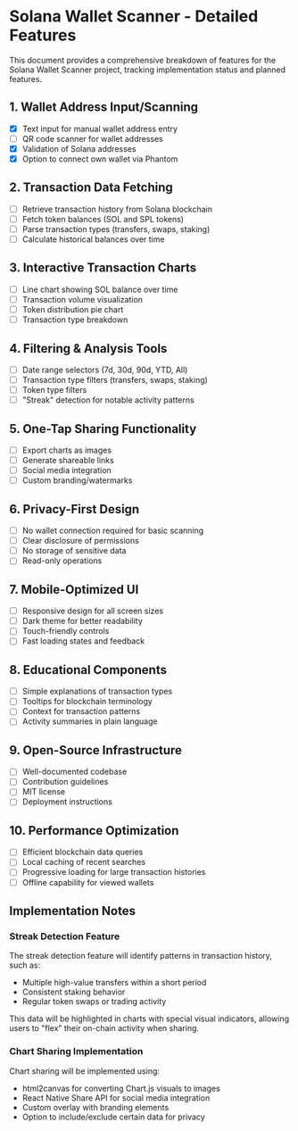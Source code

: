  # Solana Wallet Scanner - Detailed Features

This document provides a comprehensive breakdown of features for the Solana Wallet Scanner project, tracking implementation status and planned features.

## 1. Wallet Address Input/Scanning
- [x] Text input for manual wallet address entry
- [ ] QR code scanner for wallet addresses
- [x] Validation of Solana addresses
- [x] Option to connect own wallet via Phantom

## 2. Transaction Data Fetching
- [ ] Retrieve transaction history from Solana blockchain
- [ ] Fetch token balances (SOL and SPL tokens)
- [ ] Parse transaction types (transfers, swaps, staking)
- [ ] Calculate historical balances over time

## 3. Interactive Transaction Charts
- [ ] Line chart showing SOL balance over time
- [ ] Transaction volume visualization
- [ ] Token distribution pie chart
- [ ] Transaction type breakdown

## 4. Filtering & Analysis Tools
- [ ] Date range selectors (7d, 30d, 90d, YTD, All)
- [ ] Transaction type filters (transfers, swaps, staking)
- [ ] Token type filters
- [ ] "Streak" detection for notable activity patterns

## 5. One-Tap Sharing Functionality
- [ ] Export charts as images
- [ ] Generate shareable links
- [ ] Social media integration
- [ ] Custom branding/watermarks

## 6. Privacy-First Design
- [ ] No wallet connection required for basic scanning
- [ ] Clear disclosure of permissions
- [ ] No storage of sensitive data
- [ ] Read-only operations

## 7. Mobile-Optimized UI
- [ ] Responsive design for all screen sizes
- [ ] Dark theme for better readability
- [ ] Touch-friendly controls
- [ ] Fast loading states and feedback

## 8. Educational Components
- [ ] Simple explanations of transaction types
- [ ] Tooltips for blockchain terminology
- [ ] Context for transaction patterns
- [ ] Activity summaries in plain language

## 9. Open-Source Infrastructure
- [ ] Well-documented codebase
- [ ] Contribution guidelines
- [ ] MIT license
- [ ] Deployment instructions

## 10. Performance Optimization
- [ ] Efficient blockchain data queries
- [ ] Local caching of recent searches
- [ ] Progressive loading for large transaction histories
- [ ] Offline capability for viewed wallets

## Implementation Notes

### Streak Detection Feature
The streak detection feature will identify patterns in transaction history, such as:
- Multiple high-value transfers within a short period
- Consistent staking behavior
- Regular token swaps or trading activity

This data will be highlighted in charts with special visual indicators, allowing users to "flex" their on-chain activity when sharing.

### Chart Sharing Implementation
Chart sharing will be implemented using:
- html2canvas for converting Chart.js visuals to images
- React Native Share API for social media integration
- Custom overlay with branding elements
- Option to include/exclude certain data for privacy